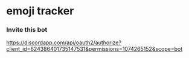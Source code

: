 # emoji tracker

### Invite this bot

https://discordapp.com/api/oauth2/authorize?client_id=624386401735147531&permissions=1074265152&scope=bot
